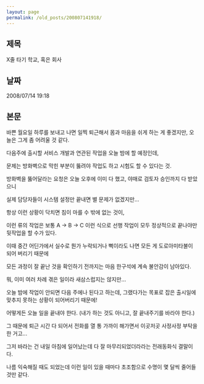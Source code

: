 ```yaml
---
layout: page
permalink: /old_posts/200807141918/
---
```


## 제목
X줄 타기 학교, 혹은 회사

## 날짜
2008/07/14 19:18

## 본문
바쁜 월요일 하루를 보내고 나면 일찍 퇴근해서 몸과 마음을 쉬게 하는 게 좋겠지만, 오늘은 그게 좀 어려울 것 같다.

다음주에 출시할 서비스 개발과 연관된 작업을 오늘 밤에 할 예정인데,

문제는 방화벽으로 막힌 부분이 뚫려야 작업도 하고 시험도 할 수 있다는 것.

방화벽을 뚫어달라는 요청은 오늘 오후에 이미 다 했고, 야매로 검토자 승인까지 다 받았으니 

실제 담당자들이 시스템 설정만 끝내면 별 문제가 없겠지만...

항상 이런 상황이 닥치면 침이 마를 수 밖에 없는 것이,

이런 류의 작업은 보통 A -> B -> C 이런 식으로 선행 작업이 모두 정상적으로 끝나야만 뒷작업을 할 수가 있다.

이때 중간 어딘가에서 실수로 뭔가 누락되거나 뻑이라도 나면 모든 게 도로아미타불이 되어 버리기 때문에 

모든 과정이 잘 끝난 것을 확인하기 전까지는 마음 한구석에 계속 불안감이 남아있다.

뭐, 이미 여러 차례 겪은 일이라 새삼스럽지는 않지만...

오늘 밤에 작업이 안되면 다음 주에나 된다고 하는데, 그랬다가는 목표로 잡은 출시일에 맞추지 못하는 상황이 되어버리기 때문에!

어떻게든 오늘 일을 끝내야 한다. (내가 하는 것도 아니고, 잘 끝내주기를 바라야 한다.)

그 때문에 퇴근 시간 다 되어서 전화를 열 통 가까이 해가면서 이곳저곳 사정사정 부탁을 한 거고...

그저 바라는 건 내일 아침에 일어났는데 다 잘 마무리되었더라라는 전래동화식 결말이다.

나름 익숙해질 때도 되었는데 이런 일이 있을 때마다 초조함으로 수명이 몇 달씩 줄어들 것만 같다.